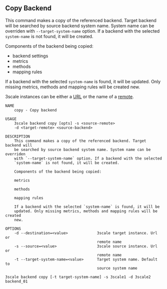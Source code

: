 ## Copy Backend

This command makes a copy of the referenced backend.
Target backend will be searched by source backend system name. System name can be overriden with `--target-system-name` option.
If a backend with the selected `system-name` is not found, it will be created.

Components of the backend being copied:

* backend settings
* metrics
* methods
* mapping rules

If a backend with the selected `system-name` is found, it will be updated. Only missing metrics, methods and mapping rules will be created new.

3scale instances can be either a [URL](docs/remotes.md#remote-urls) or the name of a [remote](docs/remotes.md).

```shell
NAME
    copy - Copy backend

USAGE
    3scale backend copy [opts] -s <source-remote>
    -d <target-remote> <source-backend>

DESCRIPTION
    This command makes a copy of the referenced backend. Target backend will
    be searched by source backend system name. System name can be overriden
    with `--target-system-name` option. If a backend with the selected
    `system-name` is not found, it will be created.

    Components of the backend being copied:

    metrics

    methods

    mapping rules

    If a backend with the selected `system-name` is found, it will be
    updated. Only missing metrics, methods and mapping rules will be created
    new.

OPTIONS
    -d --destination=<value>             3scale target instance. Url or
                                         remote name
    -s --source=<value>                  3scale source instance. Url or
                                         remote name
    -t --target-system-name=<value>      Target system name. Default to
                                         source system name
```

```shell
3scale backend copy [-t target-system-name] -s 3scale1 -d 3scale2 backend_01
```
